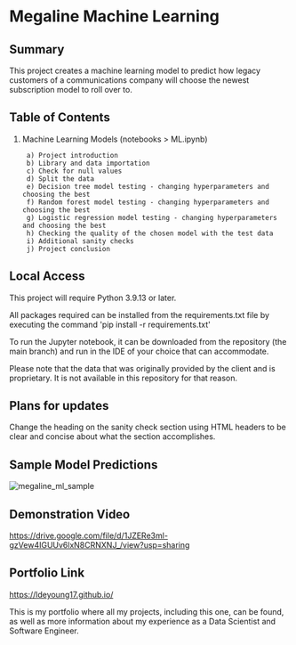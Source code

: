# Megaline Machine Learning

<h2>Summary</h2>

This project creates a machine learning model to predict how legacy customers of a communications company will choose the newest subscription model to roll over to. 

<h2>Table of Contents</h2>

1. Machine Learning Models (notebooks > ML.ipynb)
      
        a) Project introduction
        b) Library and data importation
        c) Check for null values
        d) Split the data
        e) Decision tree model testing - changing hyperparameters and choosing the best
        f) Random forest model testing - changing hyperparameters and choosing the best
        g) Logistic regression model testing - changing hyperparameters and choosing the best
        h) Checking the quality of the chosen model with the test data
        i) Additional sanity checks
        j) Project conclusion


<h2>Local Access</h2>

This project will require Python 3.9.13 or later.

All packages required can be installed from the requirements.txt file by executing the command 'pip install -r requirements.txt'

To run the Jupyter notebook, it can be downloaded from the repository (the main branch) and run in the IDE of your choice that can accommodate.

Please note that the data that was originally provided by the client and is proprietary. It is not available in this repository for that reason.

<h2>Plans for updates</h2>

Change the heading on the sanity check section using HTML headers to be clear and concise about what the section accomplishes.

<h2>Sample Model Predictions</h2>

![megaline_ml_sample](https://github.com/LDeYoung17/megaline-new-plan-practicum/assets/70500225/3f1d973e-1530-461e-bed1-adaf284db85f)

<h2>Demonstration Video</h2>

https://drive.google.com/file/d/1JZERe3ml-gzVew4IGUUv6lxN8CRNXNJ_/view?usp=sharing


<h2>Portfolio Link</h2>

https://ldeyoung17.github.io/

This is my portfolio where all my projects, including this one, can be found, as well as more information about my experience as a Data Scientist and Software Engineer.
